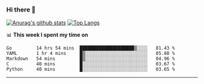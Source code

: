 ### Hi there 👋

<!--
**Yiwen-Chan/Yiwen-Chan** is a ✨ _special_ ✨ repository because its `README.md` (this file) appears on your GitHub profile.

Here are some ideas to get you started:

- 🔭 I’m currently working on ...
- 🌱 I’m currently learning ...
- 👯 I’m looking to collaborate on ...
- 🤔 I’m looking for help with ...
- 💬 Ask me about ...
- 📫 How to reach me: ...
- 😄 Pronouns: ...
- ⚡ Fun fact: ...
-->
[![Anurag's github stats](https://github-readme-stats.vercel.app/api?username=Yiwen-Chan)](https://github.com/anuraghazra/github-readme-stats)
[![Top Langs](https://github-readme-stats.vercel.app/api/top-langs/?username=Yiwen-Chan)](https://github.com/anuraghazra/github-readme-stats)

📊 **This week I spent my time on**
<!--START_SECTION:waka-->
```text
Go         14 hrs 54 mins  ████████████████████▒░░░░   81.43 % 
YAML       1 hr 4 mins     █▒░░░░░░░░░░░░░░░░░░░░░░░   05.88 % 
Markdown   54 mins         █▒░░░░░░░░░░░░░░░░░░░░░░░   04.96 % 
C          40 mins         █░░░░░░░░░░░░░░░░░░░░░░░░   03.67 % 
Python     40 mins         █░░░░░░░░░░░░░░░░░░░░░░░░   03.65 % 
```
<!--END_SECTION:waka-->

***

